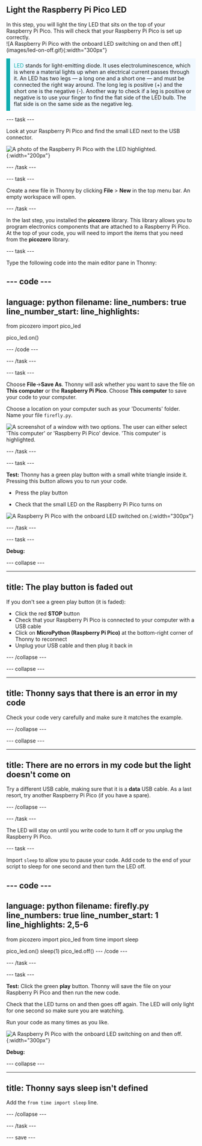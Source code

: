 ## Light the Raspberry Pi Pico LED

<div style="display: flex; flex-wrap: wrap">
<div style="flex-basis: 200px; flex-grow: 1; margin-right: 15px;">
In this step, you will light the tiny LED that sits on the top of your Raspberry Pi Pico. This will check that your Raspberry Pi Pico is set up correctly.
</div>
<div>
![A Raspberry Pi Pico with the onboard LED switching on and then off.](images/led-on-off.gif){:width="300px"}
</div>
</div>

<p style='border-left: solid; border-width:10px; border-color: #0faeb0; background-color: aliceblue; padding: 10px;'>
<span style="color: #0faeb0">LED</span> stands for light-emitting diode. It uses electroluminescence, which is where a material lights up when an electrical current passes through it. An LED has two legs — a long one and a short one — and must be connected the right way around. The long leg is positive (+) and the short one is the negative (-). Another way to check if a leg is positive or negative is to use your finger to find the flat side of the LED bulb. The flat side is on the same side as the negative leg.
</p>

--- task ---

Look at your Raspberry Pi Pico and find the small LED next to the USB connector. 

![A photo of the Raspberry Pi Pico with the LED highlighted.](images/pico-led.jpg){:width="200px"}

--- /task ---

--- task ---

Create a new file in Thonny by clicking **File** > **New** in the top menu bar. An empty workspace will open.

--- /task ---

In the last step, you installed the **picozero** library. This library allows you to program electronics components that are attached to a Raspberry Pi Pico. At the top of your code, you will need to import the items that you need from the **picozero** library.

--- task ---

Type the following code into the main editor pane in Thonny:

--- code ---
---
language: python
filename: 
line_numbers: true
line_number_start: 
line_highlights: 
---
from picozero import pico_led 

pico_led.on()

--- /code ---

--- /task ---

--- task ---

Choose **File**->**Save As**. Thonny will ask whether you want to save the file on **This computer** or the **Raspberry Pi Pico**. Choose **This computer** to save your code to your computer.  

Choose a location on your computer such as your 'Documents' folder. Name your file `firefly.py`.

![A screenshot of a window with two options. The user can either select 'This computer' or 'Raspberry Pi Pico' device. 'This computer' is highlighted.](images/save-on-computer.png)

--- /task ---

--- task ---

**Test:** Thonny has a green play button with a small white triangle inside it. Pressing this button allows you to run your code. 

+ Press the play button  

+ Check that the small LED on the Raspberry Pi Pico turns on 

![A Raspberry Pi Pico with the onboard LED switched on.](images/led-on.jpg){:width="300px"}

--- /task ---

--- task ---

**Debug:** 

--- collapse ---

---
title: The play button is faded out
---

If you don't see a green play button (it is faded):
+ Click the red **STOP** button
+ Check that your Raspberry Pi Pico is connected to your computer with a USB cable
+ Click on **MicroPython (Raspberry Pi Pico)** at the bottom-right corner of Thonny to reconnect
+ Unplug your USB cable and then plug it back in

--- /collapse ---

--- collapse ---

---
title: Thonny says that there is an error in my code
---

Check your code very carefully and make sure it matches the example.

--- /collapse ---

--- collapse ---

---
title: There are no errors in my code but the light doesn't come on
---

Try a different USB cable, making sure that it is a **data** USB cable. As a last resort, try another Raspberry Pi Pico (if you have a spare).

--- /collapse ---

--- /task ---

The LED will stay on until you write code to turn it off or you unplug the Raspberry Pi Pico.

--- task ---

Import `sleep` to allow you to pause your code. Add code to the end of your script to sleep for one second and then turn the LED off. 

--- code ---
---
language: python
filename: firefly.py
line_numbers: true
line_number_start: 1
line_highlights: 2,5-6
---
from picozero import pico_led
from time import sleep

pico_led.on()
sleep(1)
pico_led.off()
--- /code ---

--- /task ---

--- task ---

**Test:** Click the green **play** button. Thonny will save the file on your Raspberry Pi Pico and then run the new code. 

Check that the LED turns on and then goes off again. The LED will only light for one second so make sure you are watching.

Run your code as many times as you like. 

![A Raspberry Pi Pico with the onboard LED switching on and then off.](images/led-on-off.gif){:width="300px"}

**Debug:**

--- collapse ---

---
title: Thonny says sleep isn't defined
---

Add the `from time import sleep` line. 

--- /collapse ---

--- /task ---

--- save ---
